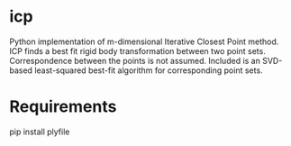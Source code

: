 # icp
Python implementation of m-dimensional Iterative Closest Point method.  ICP finds a best fit rigid body transformation between two point sets.  Correspondence between the points is not assumed. Included is an SVD-based least-squared best-fit algorithm for corresponding point sets.

# Requirements
pip install plyfile